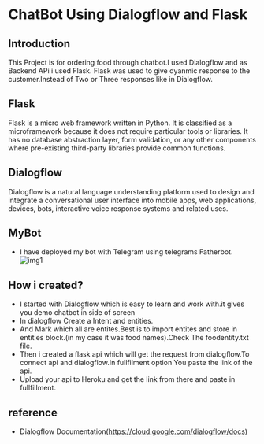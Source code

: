 # ChatBot Using Dialogflow and Flask


## Introduction

This Project is for ordering food through chatbot.I used Dialogflow and as Backend APi i used Flask.
Flask was used to give dyanmic response to the customer.Instead of Two or Three responses like in Dialogflow.


## Flask

Flask is a micro web framework written in Python. It is classified as a microframework because it does not require particular tools or libraries. It has no database abstraction layer, form validation, or any other components where pre-existing third-party libraries provide common functions.

## Dialogflow

Dialogflow is a natural language understanding platform used to design and integrate a conversational user interface into mobile apps, web applications, devices, bots, interactive voice response systems and related uses.

## MyBot

* I have deployed my bot with Telegram using telegrams Fatherbot.
![img1](https://github.com/hissh05//blob/main/demo_images/telegram.png)

## How i created?

* I started with Dialogflow which is easy to learn and work with.it gives you demo chatbot in side of screen
* In dialogflow Create a Intent and entities.
* And Mark which all are entites.Best is to import entites and store in entities block.(in my case it was food names).Check The foodentity.txt file.
* Then i created a flask api which will get the request from dialogflow.To connect api and dialogflow.In fullfilment option You paste the link of the api.
* Upload your api to Heroku and get the link from there and paste in fullfillment.

## reference

* Dialogflow Documentation(https://cloud.google.com/dialogflow/docs)